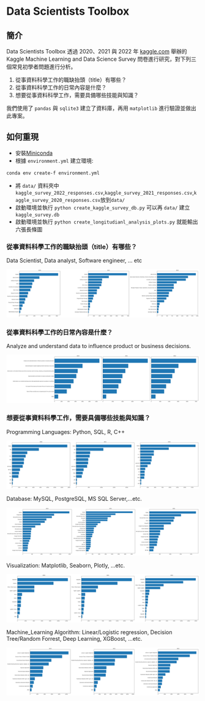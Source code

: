 # Data Scientists Toolbox

## 簡介
Data Scientists Toolbox 透過 2020、2021 與 2022 年 [kaggle.com](https://www.kaggle.com) 舉辦的 Kaggle Machine Learning and Data Science Survey 問卷進行研究，對下列三個常見初學者問題進行分析。

1. 從事資料科學工作的職缺抬頭（title）有哪些？
2. 從事資料科學工作的日常內容是什麼？
3. 想要從事資料科學工作，需要具備哪些技能與知識？

我們使用了 `pandas` 與 `sqlite3` 建立了資料庫，再用 `matplotlib` 進行驗證並做出此專案。

## 如何重現
- 安裝[Miniconda](https://docs.anaconda.com/miniconda)
- 根據 `environment.yml` 建立環境:

```bash
conda env create-f environment.yml
```

- 將 `data/` 資料夾中`kaggle_survey_2022_responses.csv`,`kaggle_survey_2021_responses.csv`,`kaggle_survey_2020_responses.csv`放到`data/`
- 啟動環境並執行 `python create_kaggle_survey_db.py` 可以再 `data/` 建立 `kaggle_survey.db`
- 啟動環境並執行 `python create_longitudianl_analysis_plots.py` 就能輸出六張長條圖

### 從事資料科學工作的職缺抬頭（title）有哪些？

Data Scientist, Data analyst, Software engineer, ... etc

![](data_science_job_titles.png)

### 從事資料科學工作的日常內容是什麼？

Analyze and understand data to influence product or business decisions.

![](data_science_job_tasks.png)

### 想要從事資料科學工作，需要具備哪些技能與知識？

Programming Languages: Python, SQL, R, C++

![](data_science_job_programming_languages.png)

Database: MySQL, PostgreSQL, MS SQL Server,...etc.

![](data_science_job_databases.png)

Visualization: Matplotlib, Seaborn, Plotly, ...etc.

![](data_science_job_visualizations.png)

Machine_Learning Algorithm: Linear/Logistic regression, Decision Tree/Random Forrest, Deep Learning, XGBoost, ...etc.

![](data_science_job_machine_learnings.png)